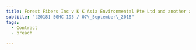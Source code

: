 ```yaml
---
title: Forest Fibers Inc v K K Asia Environmental Pte Ltd and another and another suit 
subtitle: "[2018] SGHC 195 / 07\_September\_2018"
tags:
  - Contract
  - breach

---
```


